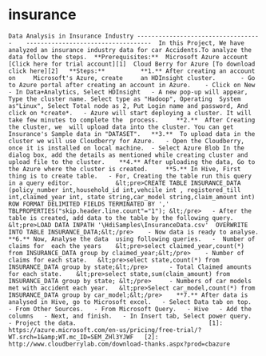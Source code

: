 # insurance
    Data Analysis in Insurance Industry -----------------------------------    -----------------------------------  In this Project, We have analyzed an insurance industry data for car Accidents.To analyze the data follow the steps.  **Prerequisites:**  Microsoft Azure account [Click here for trial account][1]  Cloud Berry for Azure [To download click here][2]   **Steps:**          **1.** After creating an account on     Microsoft's Azure, create     an HDInsight cluster.       - Go to Azure portal after creating an account in Azure.    - Click on New   - In Data+Analytics, Select HDInsight   - A new pop-up will appear, Type the cluster name. Select type as "Hadoop", Operating  System as"Linux", Select Total node as 2, Put Login name and password, And click on *create*.   - Azure will start deploying a cluster. It will take few minutes to complete the  process.     **2.**  After Creating the cluster, we  will upload data into the cluster. You can get Insurance's Sample data in "DATASET".   **3.**  To upload data in the cluster we will use Cloudberry for Azure.   - Open the Cloudberry, once it is installed on local machine.  - Select Azure Blob In the dialog box, add the details as mentioned while creating cluster and upload file to the cluster.    **4.** After uploading the data, Go to the Azure where the cluster is created.     **5.** In Hive, First thing is to create table.   - For, Creating the table run this query in a query editor.            &lt;pre>CREATE TABLE INSURANCE_DATA (policy_number int,household_id int,vehcile int , registered_till int,claimed_year int, state string,car_model string,claim_amount int) ROW FORMAT DELIMITED FIELDS TERMINATED BY ','  TBLPROPERTIES("skip.header.line.count"="1"); &lt;/pre>   - After the table is created, add data to the table by the following query.    &lt;pre>LOAD DATA INPATH '\HdiSamples\InsuranceData.csv'  OVERWRITE INTO TABLE INSURANCE_DATA;&lt;/pre>    - Now data is ready to analyse.   **6.** Now, Analyse the data  using following queries.   -  Number of claims for  each the years    &lt;pre>select claimed_year,count(*) from INSURANCE_DATA group by claimed_year;&lt;/pre>    - Number of claims for each state.   &lt;pre>select state,count(*) from INSURANCE_DATA group by state;&lt;/pre>      - Total Claimed amounts for each state.    &lt;pre>select state,sum(claim_amount) from INSURANCE_DATA group by state; &lt;/pre>     - Numbers of car models met with accident each year.   &lt;pre>Select car_model,count(*) from INSURANCE_DATA group by car_model;&lt;/pre>    **7.** After data is analysed in Hive, go to Microsoft excel.   - Select Data tab on top.   - From Other Sources.   - From Microsoft Query.   - Hive   - Add the columns   - Next, and finish.   - In Insert tab, Select power query.    - Project the data.                                     [1]: https://azure.microsoft.com/en-us/pricing/free-trial/?WT.srch=1&amp;WT.mc_ID=SEM_ZHl3YJWF   [2]: http://www.cloudberrylab.com/download-thanks.aspx?prod=cbazure
